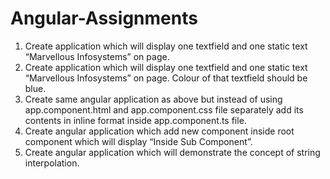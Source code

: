 # Angular-Assignments
1. Create application which will display one textfield and one static text “Marvellous Infosystems” on page.
2. Create application which will display one textfield and one static text “Marvellous Infosystems” on page. Colour of that textfield should be blue.
3. Create same angular application as above but instead of using app.component.html and app.component.css file separately add its contents in inline format inside app.component.ts file.
4. Create angular application which add new component inside root component which will display “Inside Sub Component”.
5. Create angular application which will demonstrate the concept of string interpolation.

